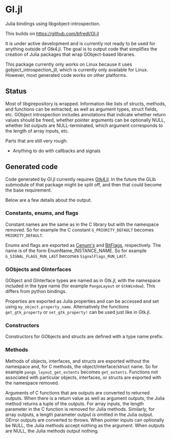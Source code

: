GI.jl
======

Julia bindings using libgobject-introspection.

This builds on https://github.com/bfredl/GI.jl

It is under active development and is currently not ready to be used for anything
outside of Gtk4.jl. The goal is to output code that simplifies the creation of
Julia packages that wrap GObject-based libraries.

This package currently only works on Linux because it uses gobject_introspection_jll,
which is currently only available for Linux. However, most generated code works on
other platforms.

## Status

Most of libgirepository is wrapped.
Information like lists of structs, methods, and functions can be extracted, as
well as argument types, struct fields, etc.
GObject introspection includes annotations that indicate whether return values
should be freed, whether pointer arguments can be optionally NULL, whether list
outputs are NULL-terminated, which argument corresponds to the length of array
inputs, etc.

Parts that are still very rough:

* Anything to do with callbacks and signals

## Generated code

Code generated by GI.jl currently requires [Gtk4.jl](https://github.com/JuliaGtk/Gtk4.jl).
In the future the GLib submodule of that package might be split off, and then
that could become the base requirement.

Below are a few details about the output.

### Constants, enums, and flags

Constant names are the same as in the C library but with the namespace removed.
So for example the C constant `G_PRIORITY_DEFAULT` becomes `PRIORITY_DEFAULT`.

Enums and flags are exported as [Cenum's](https://github.com/JuliaInterop/CEnum.jl)
and [BitFlags](https://github.com/jmert/BitFlags.jl), respectively. The name is
of the form EnumName_INSTANCE_NAME. So for example `G_SIGNAL_FLAGS_RUN_LAST`
becomes `SignalFlags_RUN_LAST`.

### GObjects and GInterfaces

GObject and GInterface types are named as in Gtk.jl, with the namespace
included in the type name (for example `PangoLayout` or `GtkWindow`). This differs
from python bindings.

Properties are exported as Julia properties and can be accessed and set using
`my_object.property_name`. Alternatively the functions `get_gtk_property` or
`set_gtk_property!` can be used just like in Gtk.jl.

### Constructors

Constructors for GObjects and structs are defined with a type name prefix.

### Methods

Methods of objects, interfaces, and structs are exported without the namespace
and, for C methods, the object/interface/struct name. So for example `pango_layout_get_extents`
becomes `get_extents`. Functions not associated with particular objects, interfaces, or structs are
exported with the namespace removed.

Arguments of C functions that are outputs are converted to returned outputs. When there
is a return value as well as argument outputs, the Julia method returns a tuple of the
outputs. For array inputs, the length parameter in the C function is removed for
Julia methods. Similarly, for array outputs, a length parameter output is
omitted in the Julia output. GError outputs are converted to throws. When pointer
inputs can optionally be NULL, the Julia methods accept nothing as the argument.
When outputs are NULL, the Julia methods output nothing.
